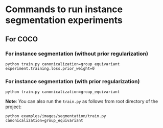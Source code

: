 # Commands to run instance segmentation experiments

## For COCO
### For instance segmentation (without prior regularization)
```
python train.py canonicalization=group_equivariant experiment.training.loss.prior_weight=0 
```
### For instance segmentation (with prior regularization)
``` 
python train.py canonicalization=group_equivariant  
```

**Note**: You can also run the `train.py` as follows from root directory of the project: 
```
python examples/images/segmentation/train.py canonicalization=group_equivariant
```
